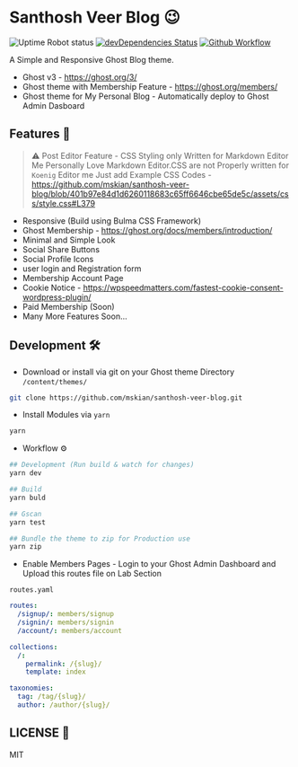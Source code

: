 # Santhosh Veer Blog 😉

![Uptime Robot status](https://img.shields.io/uptimerobot/status/m777825813-ba00128268f41a778c9cda9a) [![devDependencies Status](https://david-dm.org/mskian/santhosh-veer-blog/dev-status.png)](https://david-dm.org/mskian/santhosh-veer-blog?type=dev) [![Github Workflow](https://github.com/mskian/santhosh-veer-blog/workflows/Test/badge.svg)](https://github.com/mskian/santhosh-veer-blog/actions)  

A Simple and Responsive Ghost Blog theme.

- Ghost v3 - <https://ghost.org/3/>
- Ghost theme with Membership Feature - <https://ghost.org/members/>
- Ghost theme for My Personal Blog - Automatically deploy to Ghost Admin Dasboard

## Features 📑

> ⚠ Post Editor Feature - CSS Styling only Written for Markdown Editor Me Personally Love Markdown Editor.CSS are not Properly written for `Koenig` Editor me Just add Example CSS Codes - <https://github.com/mskian/santhosh-veer-blog/blob/401b97e84d1d6260118683c65ff6646cbe65de5c/assets/css/style.css#L379>  

- Responsive (Build using Bulma CSS Framework)
- Ghost Membership - <https://ghost.org/docs/members/introduction/>
- Minimal and Simple Look
- Social Share Buttons
- Social Profile Icons
- user login and Registration form
- Membership Account Page
- Cookie Notice - <https://wpspeedmatters.com/fastest-cookie-consent-wordpress-plugin/>
- Paid Membership (Soon)
- Many More Features Soon...

## Development 🛠

- Download or install via git on your Ghost theme Directory `/content/themes/`

```bash
git clone https://github.com/mskian/santhosh-veer-blog.git
```

- Install Modules via `yarn`

```bash
yarn
```

- Workflow ⚙

```bash
## Development (Run build & watch for changes)
yarn dev
```

```bash
## Build
yarn buld
```

```bash
## Gscan
yarn test
```

```bash
## Bundle the theme to zip for Production use
yarn zip
```

- Enable Members Pages - Login to your Ghost Admin Dashboard and Upload this routes file on Lab Section

`routes.yaml`

```yaml
routes:
  /signup/: members/signup
  /signin/: members/signin
  /account/: members/account

collections:
  /:
    permalink: /{slug}/
    template: index

taxonomies:
  tag: /tag/{slug}/
  author: /author/{slug}/
```

## LICENSE 📜

MIT
